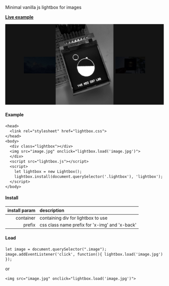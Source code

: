 Minimal vanilla js lightbox for images

[**Live example**](https://kormyen.github.io/lightbox/)

<img src='PREVIEW.jpg'/>

#### Example

```
<head>
  <link rel="stylesheet" href="lightbox.css">
</head>
<body>
  <div class="lightbox"></div>
  <img src="image.jpg" onclick="lightbox.load('image.jpg')">
  </div>
  <script src="lightbox.js"></script>
  <script>
    let lightbox = new Lightbox();
    lightbox.install(document.querySelector('.lightbox'), 'lightbox');
  </script>
</body>
```

#### Install
| install param | description                                      |
|          ---: | :---                                             |
|     container | containing div for lightbox to use               |
|        prefix | css class name prefix for 'x-img' and 'x-back'   |

#### Load
```
let image = document.querySelector(".image");
image.addEventListener('click', function(){ lightbox.load('image.jpg') });
```
or
```
<img src="image.jpg" onclick="lightbox.load('image.jpg')">
```